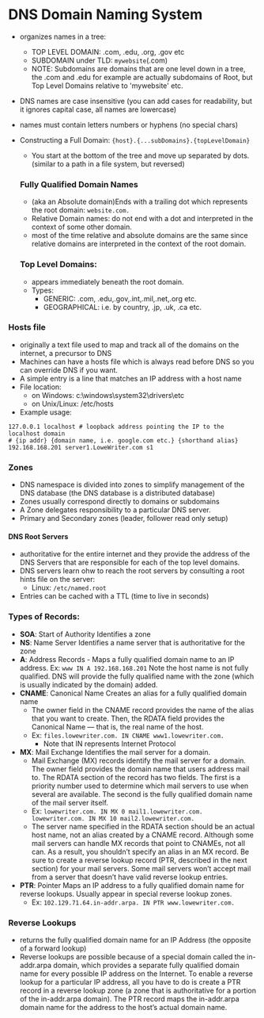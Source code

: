 # DNS Domain Naming System

- organizes names in a tree:
  - TOP LEVEL DOMAIN: .com, .edu, .org, .gov etc
  - SUBDOMAIN under TLD: `mywebsite`(.com)
  - NOTE: Subdomains are domains that are one level down in a tree, the .com and .edu for example are actually subdomains of Root, but Top Level Domains relative to 'mywebsite' etc.
- DNS names are case insensitive (you can add cases for readability, but it ignores capital case, all names are lowercase)
- names must contain letters numbers or hyphens (no special chars)
- Constructing a Full Domain: `{host}.{...subDomains}.{topLevelDomain}`

  - You start at the bottom of the tree and move up separated by dots. (similar to a path in a file system, but reversed)

  ### Fully Qualified Domain Names

  - (aka an Absolute domain)Ends with a trailing dot which represents the root domain: `website.com.`
  - Relative Domain names: do not end with a dot and interpreted in the context of some other domain.
  - most of the time relative and absolute domains are the same since relative domains are interpreted in the context of the root domain.

  ### Top Level Domains:

  - appears immediately beneath the root domain.
  - Types:
    - GENERIC: .com, .edu,.gov,.int,.mil,.net,.org etc.
    - GEOGRAPHICAL: i.e. by country, .jp, .uk, .ca etc.

### Hosts file

- originally a text file used to map and track all of the domains on the internet, a precursor to DNS
- Machines can have a hosts file which is always read before DNS so you can override DNS if you want.
- A simple entry is a line that matches an IP address with a host name
- File location:
  - on Windows: c:\windows\system32\drivers\etc
  - on Unix/Linux: /etc/hosts
- Example usage:

```
127.0.0.1 localhost # loopback address pointing the IP to the localhost domain
# {ip addr} {domain name, i.e. google.com etc.} {shorthand alias}
192.168.168.201 server1.LoweWriter.com s1
```

### Zones

- DNS namespace is divided into zones to simplify management of the DNS database (the DNS database is a distributed database)
- Zones usually correspond directly to domains or subdomains
- A Zone delegates responsibility to a particular DNS server.
- Primary and Secondary zones (leader, follower read only setup)

#### DNS Root Servers

- authoritative for the entire internet and they provide the address of the DNS Servers that are responsible for each of the top level domains.
- DNS servers learn ohw to reach the root servers by consulting a root hints file on the server:
  - Linux: `/etc/named.root`
- Entries can be cached with a TTL (time to live in seconds)

### Types of Records:

- **SOA**: Start of Authority Identifies a zone
- **NS**: Name Server Identifies a name server that is authoritative for the zone
- **A**: Address Records - Maps a fully qualified domain name to an IP address. Ex: `www IN A 192.168.168.201` Note the host name is not fully qualified. DNS will provide the fully qualified name with the zone (which is usually indicated by the domain) added.
- **CNAME**: Canonical Name Creates an alias for a fully qualified domain name
  - The owner field in the CNAME record provides the name of
    the alias that you want to create. Then, the RDATA field provides the Canonical
    Name — that is, the real name of the host.
  - Ex: `files.lowewriter.com. IN CNAME www1.lowewriter.com.`
    - Note that IN represents Internet Protocol
- **MX**: Mail Exchange Identifies the mail server for a domain.
  - Mail Exchange (MX) records identify the mail server for a domain. The owner field
    provides the domain name that users address mail to. The RDATA section of the
    record has two fields. The first is a priority number used to determine which mail
    servers to use when several are available. The second is the fully qualified domain
    name of the mail server itself.
  - Ex: `lowewriter.com. IN MX 0 mail1.lowewriter.com.
 lowewriter.com. IN MX 10 mail2.lowewriter.com.`
  - The server name specified in the RDATA section should be an actual host name,
    not an alias created by a CNAME record. Although some mail servers can handle
    MX records that point to CNAMEs, not all can. As a result, you shouldn’t specify
    an alias in an MX record.
    Be sure to create a reverse lookup record (PTR, described in the next section) for
    your mail servers. Some mail servers won’t accept mail from a server that doesn’t
    have valid reverse lookup entries.
- **PTR**: Pointer Maps an IP address to a fully qualified domain name for reverse lookups. Usually appear in special reverse lookup zones.
  - Ex: `102.129.71.64.in-addr.arpa. IN PTR www.lowewriter.com.`


### Reverse Lookups
- returns the fully qualified domain name for an IP Address (the opposite of a forward lookup)
- Reverse lookups are possible because of a special domain called the in-addr.arpa 
domain, which provides a separate fully qualified domain name for every possible 
IP address on the Internet. To enable a reverse lookup for a particular IP address, 
all you have to do is create a PTR record in a reverse lookup zone (a zone that is 
authoritative for a portion of the in-addr.arpa domain). The PTR record maps 
the in-addr.arpa domain name for the address to the host’s actual domain name.